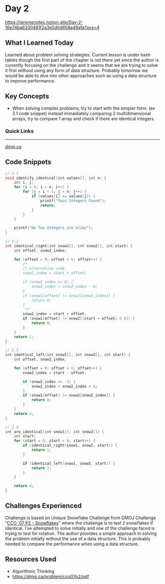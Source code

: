 # Day 2

https://jeremenotes.notion.site/Day-2-16e74ba6330481f2a3e5d0d658a49afa?pvs=4

## What I Learned Today

Learned about problem solving strategies. Current lesson is under hash tables though the first part of  the chapter is not there yet since the author is currently focusing on the challenge and it seems that we are trying to solve it first without using any form of data structure. Probably tomorrow we would be able to dive into other approaches such as using a data structure to improve performance.

## Key Concepts

- When solving complex problems, try to start with the simpler form.  (ex 2.1 code snippet) instead immediately comparing 2 multidimensional arrays, try to compare 1 array and check if there are identical integers.

### Quick Links

---

[dmoj.ca](https://dmoj.ca)

## Code Snippets

```c
// 2.1
void identify_identical(int values[], int n) {
    int i, j;
    for (i = 0; i < n; i++) {
        for (j = i + 1; j < n; j++) {
            if (values[i] == values[j]) {
                printf("Twin Integers Found");
                return;
            }
        }
    }

    printf("No Two Integers are alike");
}

// 2.2
int identical_right(int snow1[], int snow2[], int start) {
    int offset, snow2_index;

    for (offset = 0; offset < 6; offset++) {
        /*
        // alternative code
        snow2_index = start + offset;

        if (snow2_index >= 6) {
            snow2_index = snow2_index - 6;
        }
        if (snow1[offset] != snow2[snow2_index]) {
            return 0;
        }
         */
        snow2_index = start + offset;
        if (snow1[offset] != snow2[(start + offset) % 6]) {
            return 0;
        }
    }
    return 1;
}

// 2.3
int identical_left(int snow1[], int snow2[], int start) {
    int offset, snow2_index;

    for (offset = 0; offset < 6; offset++) {
        snow2_index = start - offset;

        if (snow2_index <= -1) {
            snow2_index = snow2_index + 6;
        }
        if (snow1[offset] != snow2[snow2_index]) {
            return 0;
        }
    }
    return 1;
}

// 2.4
int are_identical(int snow1[], int snow2[]) {
    int start;
    for (start = 0; start < 6; start++) {
        if (identical_right(snow1, snow2, start)) {
            return 1;
        }

        if (identical_left(snow1, snow2, start)) {
            return 1;
        }
    }

    return 0;
}

```

## Challenges Experienced

Challenge is based on Unique Snowflake Challenge from DMOJ Challenge “[CCO '07 P2 - Snowflakes](https://dmoj.ca/problem/cco07p2)” where the challenge is to test 2 snowflakes if identical. I’ve attempted to solve initially and one of the challenge faced is trying to test for rotation. The author provides a simple approach in solving the problem initially without the use of a data structure. This is probably needed to compare the performance when using a data structure.

## Resources Used

- Algorithmic Thinking
- https://dmoj.ca/problem/cco07p2/pdf